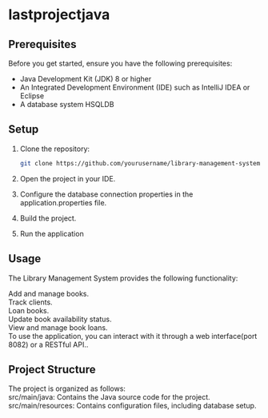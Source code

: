 # lastprojectjava

## Prerequisites

Before you get started, ensure you have the following prerequisites:

- Java Development Kit (JDK) 8 or higher
- An Integrated Development Environment (IDE) such as IntelliJ IDEA or Eclipse
- A database system HSQLDB 

## Setup

1. Clone the repository:

   ```bash
   git clone https://github.com/yourusername/library-management-system.git
2. Open the project in your IDE.
3. Configure the database connection properties in the application.properties file.
4. Build the project.
5. Run the application

## Usage
The Library Management System provides the following functionality:

 Add and manage books.<br>
 Track clients.<br>
 Loan books.<br>
 Update book availability status.<br>
 View and manage book loans.<br>
 To use the application, you can interact with it through a web interface(port 8082) or a RESTful API..


## Project Structure
The project is organized as follows:
<br>
src/main/java: Contains the Java source code for the project.<br>
src/main/resources: Contains configuration files, including database setup.

